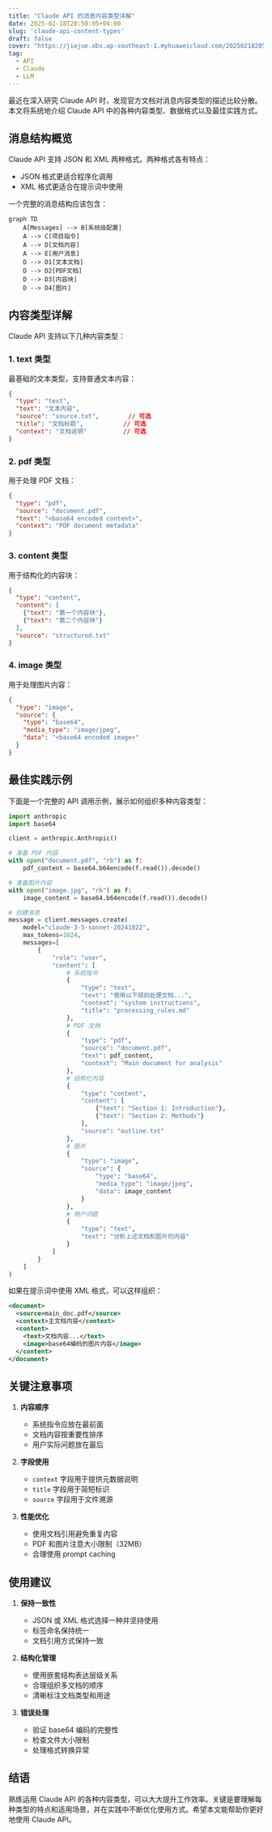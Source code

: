 ```yaml
---
title: "Claude API 的消息内容类型详解"
date: 2025-02-18T20:50:05+04:00
slug: 'claude-api-content-types'
draft: false
cover: "https://jiejue.obs.ap-southeast-1.myhuaweicloud.com/20250218205523451.webp"
tag:
  - API
  - Claude
  - LLM
---
```


最近在深入研究 Claude API 时，发现官方文档对消息内容类型的描述比较分散。本文将系统地介绍 Claude API 中的各种内容类型、数据格式以及最佳实践方式。

<!--more-->

## 消息结构概览

Claude API 支持 JSON 和 XML 两种格式。两种格式各有特点：
- JSON 格式更适合程序化调用
- XML 格式更适合在提示词中使用

一个完整的消息结构应该包含：

```mermaid
graph TD
    A[Messages] --> B[系统级配置]
    A --> C[项目指令]
    A --> D[文档内容]
    A --> E[用户消息]
    D --> D1[文本文档]
    D --> D2[PDF文档]
    D --> D3[内容块]
    D --> D4[图片]
```

## 内容类型详解

Claude API 支持以下几种内容类型：

### 1. text 类型

最基础的文本类型，支持普通文本内容：

```json
{
  "type": "text",
  "text": "文本内容",
  "source": "source.txt",        // 可选
  "title": "文档标题",           // 可选
  "context": "文档说明"          // 可选
}
```

### 2. pdf 类型

用于处理 PDF 文档：

```json
{
  "type": "pdf",
  "source": "document.pdf",
  "text": "<base64 encoded content>",
  "context": "PDF document metadata"
}
```

### 3. content 类型

用于结构化的内容块：

```json
{
  "type": "content",
  "content": [
    {"text": "第一个内容块"},
    {"text": "第二个内容块"}
  ],
  "source": "structured.txt"
}
```

### 4. image 类型

用于处理图片内容：

```json
{
  "type": "image",
  "source": {
    "type": "base64",
    "media_type": "image/jpeg",
    "data": "<base64 encoded image>"
  }
}
```

## 最佳实践示例

下面是一个完整的 API 调用示例，展示如何组织多种内容类型：

```python
import anthropic
import base64

client = anthropic.Anthropic()

# 准备 PDF 内容
with open("document.pdf", "rb") as f:
    pdf_content = base64.b64encode(f.read()).decode()

# 准备图片内容
with open("image.jpg", "rb") as f:
    image_content = base64.b64encode(f.read()).decode()

# 创建消息
message = client.messages.create(
    model="claude-3-5-sonnet-20241022",
    max_tokens=1024,
    messages=[
        {
            "role": "user",
            "content": [
                # 系统指令
                {
                    "type": "text",
                    "text": "使用以下规则处理文档...",
                    "context": "system instructions",
                    "title": "processing_rules.md"
                },
                # PDF 文档
                {
                    "type": "pdf",
                    "source": "document.pdf",
                    "text": pdf_content,
                    "context": "Main document for analysis"
                },
                # 结构化内容
                {
                    "type": "content",
                    "content": [
                        {"text": "Section 1: Introduction"},
                        {"text": "Section 2: Methods"}
                    ],
                    "source": "outline.txt"
                },
                # 图片
                {
                    "type": "image",
                    "source": {
                        "type": "base64",
                        "media_type": "image/jpeg",
                        "data": image_content
                    }
                },
                # 用户问题
                {
                    "type": "text",
                    "text": "分析上述文档和图片的内容"
                }
            ]
        }
    ]
)
```

如果在提示词中使用 XML 格式，可以这样组织：

```xml
<document>
  <source>main_doc.pdf</source>
  <context>主文档内容</context>
  <content>
    <text>文档内容...</text>
    <image>base64编码的图片内容</image>
  </content>
</document>
```

## 关键注意事项

1. **内容顺序**
   - 系统指令应放在最前面
   - 文档内容按重要性排序
   - 用户实际问题放在最后

2. **字段使用**
   - `context` 字段用于提供元数据说明
   - `title` 字段用于简短标识
   - `source` 字段用于文件溯源

3. **性能优化**
   - 使用文档引用避免重复内容
   - PDF 和图片注意大小限制（32MB）
   - 合理使用 prompt caching

## 使用建议

1. **保持一致性**
   - JSON 或 XML 格式选择一种并坚持使用
   - 标签命名保持统一
   - 文档引用方式保持一致

2. **结构化管理**
   - 使用嵌套结构表达层级关系
   - 合理组织多文档的顺序
   - 清晰标注文档类型和用途

3. **错误处理**
   - 验证 base64 编码的完整性
   - 检查文件大小限制
   - 处理格式转换异常

## 结语

熟练运用 Claude API 的各种内容类型，可以大大提升工作效率。关键是要理解每种类型的特点和适用场景，并在实践中不断优化使用方式。希望本文能帮助你更好地使用 Claude API。
